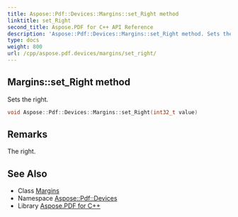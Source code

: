 ```yaml
---
title: Aspose::Pdf::Devices::Margins::set_Right method
linktitle: set_Right
second_title: Aspose.PDF for C++ API Reference
description: 'Aspose::Pdf::Devices::Margins::set_Right method. Sets the right in C++.'
type: docs
weight: 800
url: /cpp/aspose.pdf.devices/margins/set_right/
---
```

## Margins::set_Right method


Sets the right.

```cpp
void Aspose::Pdf::Devices::Margins::set_Right(int32_t value)
```

## Remarks


The right.
## See Also

* Class [Margins](../)
* Namespace [Aspose::Pdf::Devices](../../)
* Library [Aspose.PDF for C++](../../../)
